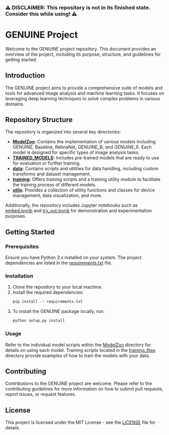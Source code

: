 ### ⚠️ DISCLAIMER: This repository is not in its finished state. Consider this while using! ⚠️

# GENUINE Project

Welcome to the GENUINE project repository. This document provides an overview of the project, including its purpose, structure, and guidelines for getting started.

## Introduction

The GENUINE project aims to provide a comprehensive suite of models and tools for advanced image analysis and machine learning tasks. It focuses on leveraging deep learning techniques to solve complex problems in various domains.

## Repository Structure

The repository is organized into several key directories:

- **[ModelZoo](https://github.com/SimonBon/GENUINE/tree/main/GENUINE/ModelZoo):** Contains the implementation of various models including GENUINE, Baseline, RetinaNet, GENUINE_B, and GENUINE_E. Each model is designed for specific types of image analysis tasks.
- **[TRAINED_MODELS](https://github.com/SimonBon/GENUINE/tree/main/GENUINE/TRAINED_MODELS):** Includes pre-trained models that are ready to use for evaluation or further training.
- **[data](https://github.com/SimonBon/GENUINE/tree/main/GENUINE/data):** Contains scripts and utilities for data handling, including custom transforms and dataset management.
- **[training](https://github.com/SimonBon/GENUINE/tree/main/GENUINE/training):** Offers training scripts and a training utility module to facilitate the training process of different models.
- **[utils](https://github.com/SimonBon/GENUINE/tree/main/GENUINE/utils):** Provides a collection of utility functions and classes for device management, data visualization, and more.

Additionally, the repository includes Jupyter notebooks such as [embed.ipynb](https://github.com/SimonBon/GENUINE/blob/main/GENUINE/embed.ipynb) and [try_out.ipynb](https://github.com/SimonBon/GENUINE/blob/main/GENUINE/try_out.ipynb) for demonstration and experimentation purposes.

## Getting Started

### Prerequisites

Ensure you have Python 3.x installed on your system. The project dependencies are listed in the [requirements.txt](https://github.com/SimonBon/GENUINE/blob/main/requirements.txt) file.

### Installation

1. Clone the repository to your local machine.
2. Install the required dependencies:
   ```bash
   pip install -r requirements.txt
   ```
3. To install the GENUINE package locally, run:
   ```bash
   python setup.py install
   ```

### Usage

Refer to the individual model scripts within the [ModelZoo](https://github.com/SimonBon/GENUINE/tree/main/GENUINE/ModelZoo) directory for details on using each model. Training scripts located in the [training_files](https://github.com/SimonBon/GENUINE/tree/main/GENUINE/training_files) directory provide examples of how to train the models with your data.

## Contributing

Contributions to the GENUINE project are welcome. Please refer to the contributing guidelines for more information on how to submit pull requests, report issues, or request features.

## License

This project is licensed under the MIT License - see the [LICENSE](https://github.com/SimonBon/GENUINE/blob/main/LICENSE) file for details.
